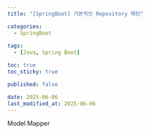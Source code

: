 ```yaml
---
title: "[SpringBoot] 기본적인 Repository 패턴"

categories:
  - SpringBoot
  
tags:
  - [Java, Spring Boot]

toc: true
toc_sticky: true

published: false

date: 2025-06-06
last_modified_at: 2025-06-06
---
```


Model Mapper